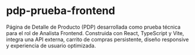 # pdp-prueba-frontend
Página de Detalle de Producto (PDP) desarrollada como prueba técnica para el rol de Analista Frontend. Construida con React, TypeScript y Vite, integra una API externa, carrito de compras persistente, diseño responsive y experiencia de usuario optimizada.
